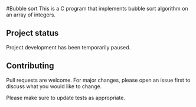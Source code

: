 #Bubble sort
This is a C program that implements bubble sort algorithm on an array of integers.
## Project status
Project development has been temporarily paused.

## Contributing
Pull requests are welcome. For major changes, please open an issue first to discuss what you would like to change.

Please make sure to update tests as appropriate.